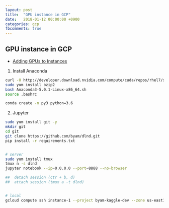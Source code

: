 ```yaml
---
layout: post
title:  "GPU instance in GCP"
date:   2018-01-12 00:00:00 +0900
categories: gcp
fbcomments: true
---
```

 
## GPU instance in GCP

* [Adding GPUs to Instances](https://cloud.google.com/compute/docs/gpus/add-gpus)

1. Install Anaconda
```bash
curl -O http://developer.download.nvidia.com/compute/cuda/repos/rhel7/x86_64/cuda-repo-rhel7-8.0.61-1.x86_64.rpm
sudo yum install bzip2
bash Anaconda3-5.0.1-Linux-x86_64.sh
source .bashrc

conda create -n py3 python=3.6
```

2. Jupyter
```bash
sudo yum install git -y
mkdir git
cd git
git clone https://github.com/byam/dlnd.git
pip install -r requirements.txt


# server
sudo yum install tmux
tmux n -s dlnd
jupyter notebook --ip=0.0.0.0 --port=8888 --no-browser

##  detach session (ctr + b, d) 
##  attach session (tmux a -t dlnd) 


# local
gcloud compute ssh instance-1 --project byam-kaggle-dev --zone us-east1-d --ssh-flag="-L" --ssh-flag="2222:localhost:8888"
```